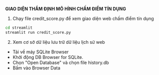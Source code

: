 **GIAO DIỆN THẨM ĐỊNH MÔ HÌNH CHẤM ĐIỂM TÍN DỤNG** 
1. Chạy file credit_score.py để xem giao diện web chấm điểm tín dụng 
```bash 
cd streamlit 
streamlit run credit_score.py
```
2. Xem cơ sở dữ liệu lưu trữ dữ liệu lịch sử web 
- Tải về máy SQLite Browser
- Khởi động DB Browser for SQLite.
- Chọn "Open Database" và chọn file history.db 
- Bấm vào Browser Data 
